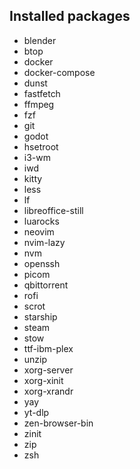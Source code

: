 ## Installed packages

- blender
- btop
- docker
- docker-compose
- dunst
- fastfetch
- ffmpeg
- fzf
- git
- godot
- hsetroot
- i3-wm
- iwd
- kitty
- less
- lf
- libreoffice-still
- luarocks
- neovim
- nvim-lazy
- nvm
- openssh
- picom
- qbittorrent
- rofi
- scrot
- starship
- steam
- stow
- ttf-ibm-plex
- unzip
- xorg-server
- xorg-xinit
- xorg-xrandr
- yay
- yt-dlp
- zen-browser-bin
- zinit
- zip
- zsh
